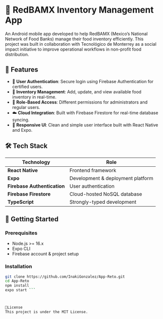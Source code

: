 # 🥫 RedBAMX Inventory Management App

An Android mobile app developed to help RedBAMX (Mexico’s National Network of Food Banks) manage their food inventory efficiently. This project was built in collaboration with Tecnológico de Monterrey as a social impact initiative to improve operational workflows in non-profit food distribution.

## 📱 Features

- 🔐 **User Authentication**: Secure login using Firebase Authentication for certified users.
- 🧾 **Inventory Management**: Add, update, and view available food inventory in real-time.
- 👥 **Role-Based Access**: Different permissions for administrators and regular users.
- ☁️ **Cloud Integration**: Built with Firebase Firestore for real-time database syncing.
- 🎨 **Responsive UI**: Clean and simple user interface built with React Native and Expo.


## 🛠️ Tech Stack

| Technology | Role |
|------------|------|
| **React Native** | Frontend framework |
| **Expo** | Development & deployment platform |
| **Firebase Authentication** | User authentication |
| **Firebase Firestore** | Cloud-hosted NoSQL database |
| **TypeScript** | Strongly-typed development |

## 🚀 Getting Started

### Prerequisites

- Node.js >= 16.x
- Expo CLI
- Firebase account & project setup

### Installation

```bash
git clone https://github.com/InakiGonzalez/App-Reto.git
cd App-Reto
npm install
expo start ```



📜License
This project is under the MIT License.
